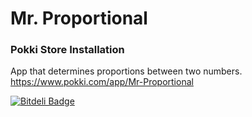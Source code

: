 Mr. Proportional
=================


### Pokki Store Installation

App that determines proportions between two numbers. https://www.pokki.com/app/Mr-Proportional


[![Bitdeli Badge](https://d2weczhvl823v0.cloudfront.net/Cycododge/Mr-Proportional/trend.png)](https://bitdeli.com/free "Bitdeli Badge")

